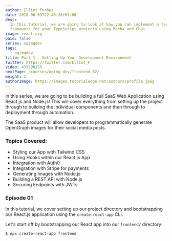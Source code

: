 ```yaml
---
author: Elliot Forbes
date: 2018-06-09T22:48:26+01:00
desc:
  In this tutorial, we are going to look at how you can implement a testing
  framework for your TypeScript projects using Mocha and Chai
image: react.svg
paid: false
series: ogimgdev
tags:
  - ogimgdev
title: Part 1 - Setting Up Your Development Environment
twitter: https://twitter.com/Elliot_F
video: 433296255
nextPage: /courses/ogimg-dev/frontend-02/
weight: 1
authorImage: https://images.tutorialedge.net/authors/profile.jpeg
---
```


In this series, we are going to be building a full SaaS Web Application using React.js and Node.js! This will cover everything from setting up the project through to building the individual components and then through to deployment through automation. 

The SaaS product will allow developers to programmatically generate OpenGraph images for their social media posts.

### Topics Covered:

* Styling our App with Tailwind CSS
* Using Hooks within our React.js App
* Integration with Auth0
* Integration with Stripe for payments
* Generating Images with Node.js
* Building a REST API with Node.js
* Securing Endpoints with JWTs

### Episode 01

In this tutorial, we cover setting up our project directory and bootstrapping our React.js application using the `create-react-app` CLI.

Let's start off by bootstrapping our React app into our `frontend/` directory:

```bash
$ npx create-react-app frontend
```
